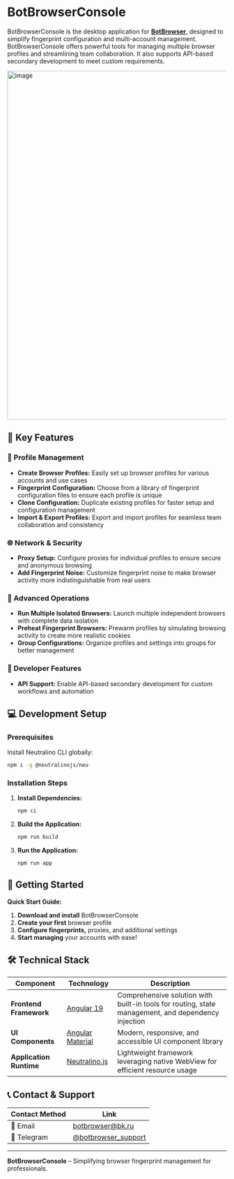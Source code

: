 # BotBrowserConsole

BotBrowserConsole is the desktop application for **[BotBrowser](https://github.com/botswin/BotBrowser)**, designed to simplify fingerprint configuration and multi-account management. BotBrowserConsole offers powerful tools for managing multiple browser profiles and streamlining team collaboration. It also supports API-based secondary development to meet custom requirements.

<img width="800" alt="image" src="https://github.com/user-attachments/assets/e9c0b656-83b0-4be5-986e-d4bc3c04b4b5">

## 🚀 Key Features

### 🔧 Profile Management
- **Create Browser Profiles:** Easily set up browser profiles for various accounts and use cases
- **Fingerprint Configuration:** Choose from a library of fingerprint configuration files to ensure each profile is unique
- **Clone Configuration:** Duplicate existing profiles for faster setup and configuration management
- **Import & Export Profiles:** Export and import profiles for seamless team collaboration and consistency

### 🌐 Network & Security
- **Proxy Setup:** Configure proxies for individual profiles to ensure secure and anonymous browsing
- **Add Fingerprint Noise:** Customize fingerprint noise to make browser activity more indistinguishable from real users

### 🚀 Advanced Operations
- **Run Multiple Isolated Browsers:** Launch multiple independent browsers with complete data isolation
- **Preheat Fingerprint Browsers:** Prewarm profiles by simulating browsing activity to create more realistic cookies
- **Group Configurations:** Organize profiles and settings into groups for better management

### 🔌 Developer Features
- **API Support:** Enable API-based secondary development for custom workflows and automation

## 💻 Development Setup

### Prerequisites
Install Neutralino CLI globally:
```bash
npm i -g @neutralinojs/neu
```

### Installation Steps

1. **Install Dependencies:**
   ```bash
   npm ci
   ```

2. **Build the Application:**
   ```bash
   npm run build
   ```

3. **Run the Application:**
   ```bash
   npm run app
   ```

## 🚀 Getting Started

**Quick Start Guide:**

1. **Download and install** BotBrowserConsole
2. **Create your first** browser profile
3. **Configure fingerprints,** proxies, and additional settings
4. **Start managing** your accounts with ease!

## 🛠️ Technical Stack

| Component | Technology | Description |
|-----------|------------|-------------|
| **Frontend Framework** | [Angular 19](https://angular.dev) | Comprehensive solution with built-in tools for routing, state management, and dependency injection |
| **UI Components** | [Angular Material](https://material.angular.io) | Modern, responsive, and accessible UI component library |
| **Application Runtime** | [Neutralino.js](https://neutralino.js.org) | Lightweight framework leveraging native WebView for efficient resource usage |

## 📞 Contact & Support

| Contact Method | Link |
|----------------|------|
| 📧 Email | [botbrowser@bk.ru](mailto:botbrowser@bk.ru) |
| 📱 Telegram | [@botbrowser_support](https://t.me/botbrowser_support) |

---

**BotBrowserConsole** – Simplifying browser fingerprint management for professionals.

